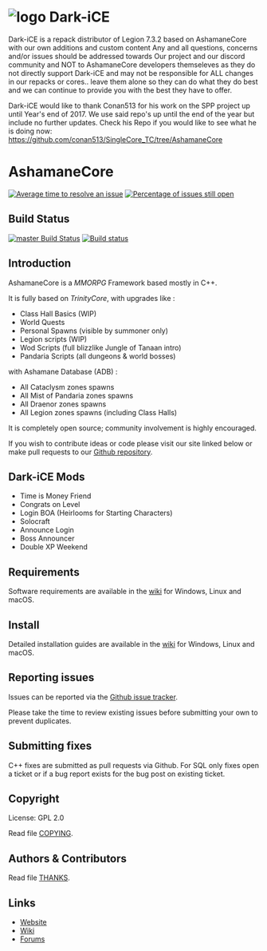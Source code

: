 # ![logo](https://c10.patreonusercontent.com/3/eyJ3IjoxNjAwfQ%3D%3D/patreon-posts/pN11oD_JT1i7n5Bb2YfU_beobbtmfnaVgrAWm29o5SUF9Rc95FAMFECFrBzdmqbi.png?token-time=2145916800&token-hash=HAOcQWtWqan0_PR4Ix6hlFBmXreGdh1l9u7a7Ph1Ca8%3D) Dark-iCE

Dark-iCE is a repack distributor of Legion 7.3.2 based on AshamaneCore with our own additions and custom content
Any and all questions, concerns and/or issues should be addressed towards Our project and our discord community and NOT to 
AshamaneCore developers themseleves as they do not directly support Dark-iCE and may not be responsible for ALL
changes in our repacks or cores.. leave them alone so they can do what they do best and we can continue to provide
you with the best they have to offer.

Dark-iCE would like to thank Conan513 for his work on the SPP project up until
Year's end of 2017. We use said repo's up until the end of the year
but include no further updates. Check his Repo if you would like to see what he 
is doing now:
https://github.com/conan513/SingleCore_TC/tree/AshamaneCore

# AshamaneCore

[![Average time to resolve an issue](https://isitmaintained.com/badge/resolution/AshamaneProject/AshamaneCore.svg)](https://isitmaintained.com/project/AshamaneProject/AshamaneCore "Average time to resolve an issue") [![Percentage of issues still open](https://isitmaintained.com/badge/open/AshamaneProject/AshamaneCore.svg)](https://isitmaintained.com/project/AshamaneProject/AshamaneCore "Percentage of issues still open")

## Build Status

[![master Build Status](https://travis-ci.org/AshamaneProject/AshamaneCore.svg?branch=master)](https://travis-ci.org/AshamaneProject/AshamaneCore) 
[![Build status](https://ci.appveyor.com/api/projects/status/orswpu6j5c5rfoj6/branch/master?svg=true)](https://ci.appveyor.com/project/Traesh/ashamanecore/branch/master)

## Introduction

AshamaneCore is a *MMORPG* Framework based mostly in C++.

It is fully based on *TrinityCore*, with upgrades like :

- Class Hall Basics (WIP)
- World Quests
- Personal Spawns (visible by summoner only)
- Legion scripts (WIP)
- Wod Scripts (full blizzlike Jungle of Tanaan intro)
- Pandaria Scripts (all dungeons & world bosses)

with Ashamane Database (ADB) :

- All Cataclysm zones spawns
- All Mist of Pandaria zones spawns
- All Draenor zones spawns
- All Legion zones spawns (including Class Halls)

It is completely open source; community involvement is highly encouraged.

If you wish to contribute ideas or code please visit our site linked below or
make pull requests to our [Github repository](https://github.com/AshamaneProject/AshamaneCore/pulls).

## Dark-iCE Mods

- Time is Money Friend
- Congrats on Level
- Login BOA (Heirlooms for Starting Characters)
- Solocraft
- Announce Login
- Boss Announcer
- Double XP Weekend

## Requirements


Software requirements are available in the [wiki](https://www.trinitycore.info/display/tc/Requirements) for
Windows, Linux and macOS.


## Install

Detailed installation guides are available in the [wiki](https://www.trinitycore.info/display/tc/Installation+Guide) for
Windows, Linux and macOS.


## Reporting issues

Issues can be reported via the [Github issue tracker](https://github.com/AshamaneProject/AshamaneCore/labels/Branch-master).

Please take the time to review existing issues before submitting your own to
prevent duplicates.

## Submitting fixes

C++ fixes are submitted as pull requests via Github.
For SQL only fixes open a ticket or if a bug report exists for the bug post on existing ticket.


## Copyright

License: GPL 2.0

Read file [COPYING](COPYING).


## Authors &amp; Contributors

Read file [THANKS](THANKS).


## Links

* [Website](https://www.trinitycore.org)
* [Wiki](https://www.trinitycore.info)
* [Forums](https://community.trinitycore.org)
